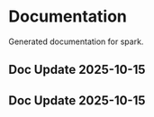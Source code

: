 # Documentation

Generated documentation for spark.

## Doc Update 2025-10-15

## Doc Update 2025-10-15
